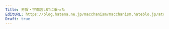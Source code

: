 ```yaml
---
Title: 芳賀・宇都宮LRTに乗った
EditURL: https://blog.hatena.ne.jp/macchanism/macchanism.hateblo.jp/atom/entry/820878482963163431
Draft: true
---
```


